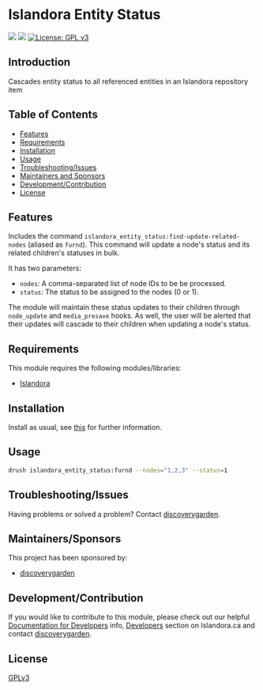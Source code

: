 # Islandora Entity Status

![](https://github.com/discoverygarden/islandora_entity_status/actions/workflows/lint.yml/badge.svg)
![](https://github.com/discoverygarden/islandora_entity_status/actions/workflows/semver.yml/badge.svg)
[![License: GPL v3](https://img.shields.io/badge/License-GPLv3-blue.svg)](https://www.gnu.org/licenses/gpl-3.0)

## Introduction

Cascades entity status to all referenced entities in an Islandora repository item

## Table of Contents

* [Features](#features)
* [Requirements](#requirements)
* [Installation](#installation)
* [Usage](#usage)
* [Troubleshooting/Issues](#troubleshootingissues)
* [Maintainers and Sponsors](#maintainers-and-sponsors)
* [Development/Contribution](#developmentcontribution)
* [License](#license)

## Features

Includes the command `islandora_entity_status:find-update-related-nodes` (aliased as `furnd`). This command will update a node's status and its related children's statuses in bulk.

It has two parameters:
 - `nodes`: A comma-separated list of node IDs to be be processed.
 - `status`: The status to be assigned to the nodes (0 or 1).

The module will maintain these status updates to their children through `node_update` and `media_presave` hooks. As well, the user will be alerted that their updates will cascade to their children when updating a node's status.

## Requirements

This module requires the following modules/libraries:

* [Islandora](https://github.com/Islandora/islandora)

## Installation

Install as usual, see
[this]( https://www.drupal.org/docs/extending-drupal/installing-modules) for
further information.

## Usage

```bash
drush islandora_entity_status:furnd --nodes="1,2,3" --status=1
```


## Troubleshooting/Issues

Having problems or solved a problem? Contact [discoverygarden](http://support.discoverygarden.ca).

## Maintainers/Sponsors

This project has been sponsored by:

* [discoverygarden](http://wwww.discoverygarden.ca)

## Development/Contribution

If you would like to contribute to this module, please check out our helpful
[Documentation for Developers](https://github.com/Islandora/islandora/wiki#wiki-documentation-for-developers)
info, [Developers](http://islandora.ca/developers) section on Islandora.ca and
contact [discoverygarden](http://support.discoverygarden.ca).

## License

[GPLv3](http://www.gnu.org/licenses/gpl-3.0.txt)
